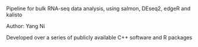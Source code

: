 Pipeline for bulk RNA-seq data analysis, using salmon, DEseq2, edgeR and kalisto

Author: Yang Ni

Developed over a series of publicly available C++ software and R packages
